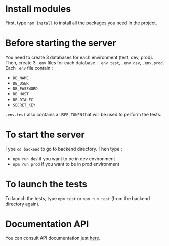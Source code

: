 # Install modules
First, type `npm install` to install all the packages you need in the project.

# Before starting the server
You need to create 3 databases for each environment (test, dev, prod).<br>
Then, create 3 `.env` files for each database : `.env.test`, `.env.dev`, `.env.prod`.<br>
Each `.env` file contain :
* `DB_NAME`
* `DB_USER`
* `DB_PASSWORD`
* `DB_HOST`
* `DB_DIALEC`
* `SECRET_KEY` <br>
<!-- end of the list -->
`.env.test` also contains a `USER_TOKEN` that will be used to perform the tests.

# To start the server
Type `cd backend` to go to backend directory. Then type :
* `npm run dev` if you want to be in dev environment
* `npm run prod` if you want to be in prod environment

# To launch the tests
To launch the tests, type `npm test` or `npm run test` (from the backend directory again).

# Documentation API
You can consult API documentation just [here](https://documenter.getpostman.com/view/13743956/TWDTLyEE).